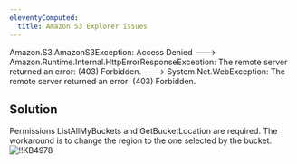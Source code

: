 ```yaml
---
eleventyComputed:
  title: Amazon S3 Explorer issues
---
```

Amazon.S3.AmazonS3Exception: Access Denied ---> Amazon.Runtime.Internal.HttpErrorResponseException: The remote server returned an error: (403) Forbidden. ---> System.Net.WebException: The remote server returned an error: (403) Forbidden.
## Solution
Permissions ListAllMyBuckets and GetBucketLocation are required. The workaround is to change the region to the one selected by the bucket.
![!!KB4978](https://cdnweb.devolutions.net/docs/en/kb/KB4978.png)
